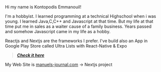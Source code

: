Hi my name is Kontopodis Emmanouil!

I'm a hobbyist. I learned programming at a technical Highschool when i was young.
I learned Java,C,C++ and Javascript at that time. But my life at that time put me in sales as a waiter cause of a family business.
Years passed and somehow Javascript came in my life as a hobby.

Reactjs and Nextjs are the frameworks I prefer. I've build also an App in Google Play Store called Ultra Lists with React-Native & Expo

> ***[Check it here](https://play.google.com/store/apps/details?id=com.kontopodis.UltraLists)***

My Web Site is [manuels-journal.com](https://manuels-journal.com) -> Nextjs project


